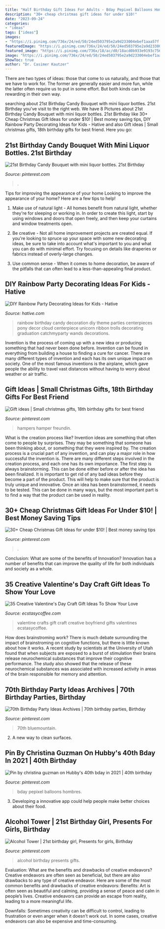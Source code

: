 ```yaml
---
title: "Half Birthday Gift Ideas For Adults - Bday Pepixel Balloons Hombres"
description: "30+ cheap christmas gift ideas for under $10!"
date: "2023-09-24"
categories:
- "ideas"
tags: ["ideas"]
images:
- "https://i.pinimg.com/736x/24/ed/50/24ed503795e2a9d233004ebef1aaa57f.jpg"
featuredImage: "https://i.pinimg.com/736x/24/ed/50/24ed503795e2a9d233004ebef1aaa57f.jpg"
featured_image: "https://i.pinimg.com/736x/18/ac/d0/18acd0b933e9193c7561eba75d42d4b8.jpg"
image: "https://i.pinimg.com/736x/24/ed/50/24ed503795e2a9d233004ebef1aaa57f.jpg"
ShowToc: true
author: "Dr. Casimer Kautzer"
---
```



There are two types of ideas: those that come to us naturally, and those that we have to work for. The former are generally easier and more fun, while the latter often require us to put in some effort. But both kinds can be rewarding in their own way.

	

		
searching about 21st Birthday Candy Bouquet with mini liquor bottles. 21st Birthday you've visit to the right web. We have 8 Pictures about 21st Birthday Candy Bouquet with mini liquor bottles. 21st Birthday like 30+ Cheap Christmas Gift Ideas for under $10! | Best money saving tips, DIY Rainbow Party Decorating Ideas for Kids - Hative and also Gift ideas | Small christmas gifts, 18th birthday gifts for best friend. Here you go:
		
    
## 21st Birthday Candy Bouquet With Mini Liquor Bottles. 21st Birthday

<img loading=lazy src="https://i.pinimg.com/736x/46/b3/92/46b392993d6fa12c0a47ac919da79ee9.jpg" onerror="this.onerror=null;this.src='https://tse2.mm.bing.net/th?id=OIP.OKPiqi2QBz8LdtbFRf5yZAHaNK&amp;pid=15.1';" alt="21st Birthday Candy Bouquet with mini liquor bottles. 21st Birthday">

_Source: pinterest.com_

>. 

	

Tips for improving the appearance of your home
Looking to improve the appearance of your home? Here are a few tips to help!
1. Make use of natural light - All homes benefit from natural light, whether they're for sleeping or working in. In order to create this light, start by using windows and doors that open freely, and then keep your curtains and window treatments open.

2. Be creative - Not all home improvement projects are created equal. If you're looking to spruce up your space with some new decorating ideas, be sure to take into account what's important to you and what you can do with minimal effort. Try focusing on details like draperies or fabrics instead of overly-large changes.

3. Use common sense - When it comes to home decoration, be aware of the pitfalls that can often lead to a less-than-appealing final product.

    
## DIY Rainbow Party Decorating Ideas For Kids - Hative

<img loading=lazy src="https://hative.com/wp-content/uploads/2014/11/diy-rainbow-party-decorating-ideas/4-candy-decoration.jpg" onerror="this.onerror=null;this.src='https://tse2.mm.bing.net/th?id=OIP.GfTxgQhCKywEmuWykiSTCAHaLG&amp;pid=15.1';" alt="DIY Rainbow Party Decorating Ideas for Kids - Hative">

_Source: hative.com_

>rainbow birthday candy decoration diy theme parties centerpieces pony decor cloud centerpiece unicorn ribbon trolls decorating graduation catchmyparty wands decorations. 

	

Invention is the process of coming up with a new idea or producing something that had never been done before. Invention can be found in everything from building a house to finding a cure for cancer. There are many different types of invention and each has its own unique impact on society. One of the most famous inventions is the airplane, which gave people the ability to travel vast distances without having to worry about weather or air traffic.

    
## Gift Ideas | Small Christmas Gifts, 18th Birthday Gifts For Best Friend

<img loading=lazy src="https://i.pinimg.com/736x/b7/4a/32/b74a324ed2f9a898922b5e80cd6e2fc7.jpg" onerror="this.onerror=null;this.src='https://tse4.mm.bing.net/th?id=OIP.9sxD3iWElTuAW5Hv2ojIqwHaJ3&amp;pid=15.1';" alt="Gift ideas | Small christmas gifts, 18th birthday gifts for best friend">

_Source: pinterest.com_

>hampers hamper freundin. 

	

What is the creation process like?
Invention ideas are something that often come to people by surprises. They may be something that someone has been thinking about, or something that they were inspired by. The creation process is a crucial part of any invention, and can play a major role in how successful the invention is. There are many different steps involved in the creation process, and each one has its own importance. 
The first step is always brainstorming. This can be done either before or after the idea has been finalized. It is important to get rid of any bad ideas before they become a part of the product. This will help to make sure that the product is truly unique and innovative. Once an idea has been brainstormed, it needs to be tested. This can be done in many ways, but the most important part is to find a way that the product can be used in reality.

    
## 30+ Cheap Christmas Gift Ideas For Under $10! | Best Money Saving Tips

<img loading=lazy src="https://i.pinimg.com/736x/08/75/be/0875be068b33baad739689d9a4d76c83.jpg" onerror="this.onerror=null;this.src='https://tse2.mm.bing.net/th?id=OIP.aa4dD-b7RfHVvG658r2zVgHaLG&amp;pid=15.1';" alt="30+ Cheap Christmas Gift Ideas for under $10! | Best money saving tips">

_Source: pinterest.com_

>. 

	

Conclusion: What are some of the benefits of Innovation?
Innovation has a number of benefits that can improve the quality of life for both individuals and society as a whole.

    
## 35 Creative Valentine&#039;s Day Craft Gift Ideas To Show Your Love

<img loading=lazy src="https://i0.wp.com/www.ecstasycoffee.com/wp-content/uploads/2016/12/Crafts-for-gifts-in-Valentine-Day.jpg?resize=500%2C748" onerror="this.onerror=null;this.src='https://tse3.mm.bing.net/th?id=OIP.2KX1S_8aUF6uksX3oB352gHaLF&amp;pid=15.1';" alt="35 Creative Valentine&#039;s Day Craft Gift Ideas To Show Your Love">

_Source: ecstasycoffee.com_

>valentine crafts gift craft creative boyfriend gifts valentines ecstasycoffee. 

	

How does brainstroming work?
There is much debate surrounding the impact of brainstroming on cognitive functions, but there is little known about how it works. A recent study by scientists at the University of Utah found that when subjects are exposed to a burst of stimulation their brains release neurochemical substances that improve their cognitive performance. The study also showed that the release of these neurochemical substances was associated with increased activity in areas of the brain responsible for memory and attention.

    
## 70th Birthday Party Ideas Archives | 70th Birthday Parties, Birthday

<img loading=lazy src="https://i.pinimg.com/736x/24/ed/50/24ed503795e2a9d233004ebef1aaa57f.jpg" onerror="this.onerror=null;this.src='https://tse4.mm.bing.net/th?id=OIP.4y_wGBvYz0zgHU1__IjUMwHaHJ&amp;pid=15.1';" alt="70th Birthday Party Ideas Archives | 70th birthday parties, Birthday">

_Source: pinterest.com_

>70th bluemountain. 

	

2. A new way to clean surfaces.

    
## Pin By Christina Guzman On Hubby&#039;s 40th Bday In 2021 | 40th Birthday

<img loading=lazy src="https://i.pinimg.com/736x/18/ac/d0/18acd0b933e9193c7561eba75d42d4b8.jpg" onerror="this.onerror=null;this.src='https://tse2.mm.bing.net/th?id=OIP.r3-W0Ze1dbaG2i99CUSRIgHaHS&amp;pid=15.1';" alt="Pin by christina guzman on Hubby&#039;s 40th bday in 2021 | 40th birthday">

_Source: pinterest.com_

>bday pepixel balloons hombres. 

	

3. Developing a innovative app could help people make better choices about their food.

    
## Alcohol Tower | 21st Birthday Girl, Presents For Girls, Birthday

<img loading=lazy src="https://i.pinimg.com/736x/bd/04/b5/bd04b59eff34ea6901e3d7ce08008724.jpg" onerror="this.onerror=null;this.src='https://tse3.mm.bing.net/th?id=OIP.KGrW9-Xidw18IfzV-0PfzAHaNL&amp;pid=15.1';" alt="Alcohol Tower | 21st birthday girl, Presents for girls, Birthday">

_Source: pinterest.com_

>alcohol birthday presents gifts. 

	

Evaluation: What are the benefits and drawbacks of creative endeavors?
Creative endeavors are often seen as beneficial, but there are also drawbacks to any type of creative endeavor. Here are some of the most common benefits and drawbacks of creative endeavors: 
Benefits: Art is often seen as beautiful and calming, providing a sense of peace and calm in people’s lives. Creative endeavors can provide an escape from reality, leading to a more meaningful life.

Downfalls: Sometimes creativity can be difficult to control, leading to frustration or even anger when it doesn’t work out. In some cases, creative endeavors can also be expensive and time-consuming.

